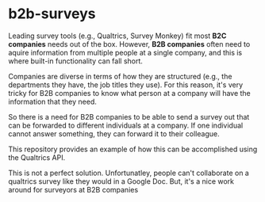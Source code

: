 # b2b-surveys

Leading survey tools (e.g., Qualtrics, Survey Monkey) fit most **B2C companies** needs out of the box. However, **B2B companies** often need to aquire information from multiple people at a single company, and this is where built-in functionality can fall short.

Companies are diverse in terms of how they are structured (e.g., the departments they have, the job titles they use). For this reason, it's very tricky for B2B companies to know what person at a company will have the information that they need.

So there is a need for B2B companies to be able to send a survey out that can be forwarded to different individuals at a company. If one individual cannot answer something, they can forward it to their colleague.

This repository provides an example of how this can be accomplished using the Qualtrics API. 

This is not a perfect solution. Unfortunatley, people can't collaborate on a qualtrics survey like they would in a Google Doc. But, it's a nice work around for surveyors at B2B companies
